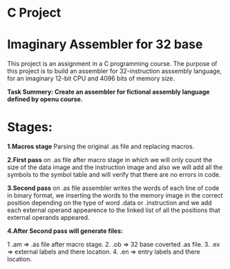 # C Project
# Imaginary Assembler for 32 base 
This project is an assignment in a C programming course.
The purpose of this project is to build an assembler for 32-instruction asssembly language, for an imaginary 12-bit CPU and 4096 bits of memory size.

**Task Summery: Create an assembler for fictional assembly language defined by openu course.**

# Stages:
**1.Macros stage** Parsing the original .as file and replacing macros.

**2.First pass** on .as file after macro stage in which we will only count the size of the data image and the instruction image and also we will add all the symbols to the symbol table and will verify that there are no errors in code.

**3.Second pass** on .as file assembler writes the words of each line of code in binary format, we inserting the words to the memory image in the correct position depending on the type of word .data or .instruction and we add each external operand appearence to the linked list of all the positions that external operands appeared.

**4.After Second pass will generate files:**

1 .am => .as file after macro stage.
    2. .ob => 32 base coverted .as file.
    3. .ex => external labels and there location.
    4. .en => entry labels and there location.
